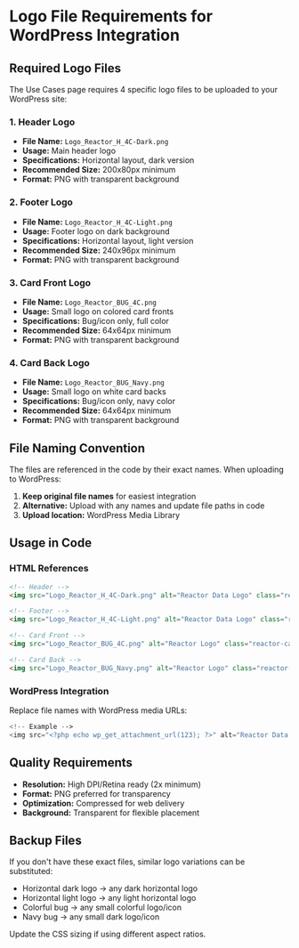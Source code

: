 
# Logo File Requirements for WordPress Integration

## Required Logo Files

The Use Cases page requires 4 specific logo files to be uploaded to your WordPress site:

### 1. Header Logo
- **File Name:** `Logo_Reactor_H_4C-Dark.png`
- **Usage:** Main header logo
- **Specifications:** Horizontal layout, dark version
- **Recommended Size:** 200x80px minimum
- **Format:** PNG with transparent background

### 2. Footer Logo  
- **File Name:** `Logo_Reactor_H_4C-Light.png`
- **Usage:** Footer logo on dark background
- **Specifications:** Horizontal layout, light version
- **Recommended Size:** 240x96px minimum
- **Format:** PNG with transparent background

### 3. Card Front Logo
- **File Name:** `Logo_Reactor_BUG_4C.png`
- **Usage:** Small logo on colored card fronts
- **Specifications:** Bug/icon only, full color
- **Recommended Size:** 64x64px minimum
- **Format:** PNG with transparent background

### 4. Card Back Logo
- **File Name:** `Logo_Reactor_BUG_Navy.png`
- **Usage:** Small logo on white card backs
- **Specifications:** Bug/icon only, navy color
- **Recommended Size:** 64x64px minimum
- **Format:** PNG with transparent background

## File Naming Convention

The files are referenced in the code by their exact names. When uploading to WordPress:

1. **Keep original file names** for easiest integration
2. **Alternative:** Upload with any names and update file paths in code
3. **Upload location:** WordPress Media Library

## Usage in Code

### HTML References
```html
<!-- Header -->
<img src="Logo_Reactor_H_4C-Dark.png" alt="Reactor Data Logo" class="reactor-logo-header">

<!-- Footer -->
<img src="Logo_Reactor_H_4C-Light.png" alt="Reactor Data Logo" class="reactor-logo-footer">

<!-- Card Front -->
<img src="Logo_Reactor_BUG_4C.png" alt="Reactor Logo" class="reactor-card-logo">

<!-- Card Back -->
<img src="Logo_Reactor_BUG_Navy.png" alt="Reactor Logo" class="reactor-card-back-logo">
```

### WordPress Integration
Replace file names with WordPress media URLs:
```php
<!-- Example -->
<img src="<?php echo wp_get_attachment_url(123); ?>" alt="Reactor Data Logo">
```

## Quality Requirements

- **Resolution:** High DPI/Retina ready (2x minimum)
- **Format:** PNG preferred for transparency
- **Optimization:** Compressed for web delivery
- **Background:** Transparent for flexible placement

## Backup Files

If you don't have these exact files, similar logo variations can be substituted:
- Horizontal dark logo → any dark horizontal logo
- Horizontal light logo → any light horizontal logo  
- Colorful bug → any small colorful logo/icon
- Navy bug → any small dark logo/icon

Update the CSS sizing if using different aspect ratios.
